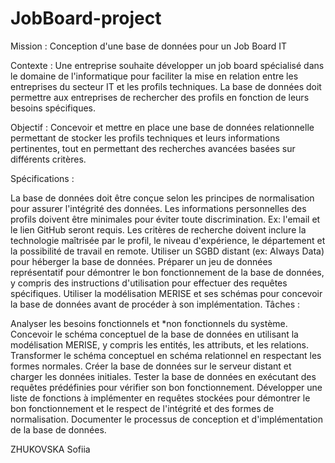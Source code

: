 # JobBoard-project

Mission : Conception d'une base de données pour un Job Board IT

Contexte :
Une entreprise souhaite développer un job board spécialisé dans le domaine de l'informatique pour faciliter la mise en relation entre les entreprises du secteur IT et les profils techniques. La base de données doit permettre aux entreprises de rechercher des profils en fonction de leurs besoins spécifiques.

Objectif :
Concevoir et mettre en place une base de données relationnelle permettant de stocker les profils techniques et leurs informations pertinentes, tout en permettant des recherches avancées basées sur différents critères.

Spécifications :

La base de données doit être conçue selon les principes de normalisation pour assurer l'intégrité des données.
Les informations personnelles des profils doivent être minimales pour éviter toute discrimination. Ex: l'email et le lien GitHub seront requis.
Les critères de recherche doivent inclure la technologie maîtrisée par le profil, le niveau d'expérience, le département et la possibilité de travail en remote.
Utiliser un SGBD distant (ex: Always Data) pour héberger la base de données.
Préparer un jeu de données représentatif pour démontrer le bon fonctionnement de la base de données, y compris des instructions d'utilisation pour effectuer des requêtes spécifiques.
Utiliser la modélisation MERISE et ses schémas pour concevoir la base de données avant de procéder à son implémentation.
Tâches :

Analyser les besoins fonctionnels et *non fonctionnels du système.
Concevoir le schéma conceptuel de la base de données en utilisant la modélisation MERISE, y compris les entités, les attributs, et les relations.
Transformer le schéma conceptuel en schéma relationnel en respectant les formes normales.
Créer la base de données sur le serveur distant et charger les données initiales.
Tester la base de données en exécutant des requêtes prédéfinies pour vérifier son bon fonctionnement.
Développer une liste de fonctions à implémenter en requêtes stockées pour démontrer le bon fonctionnement et le respect de l'intégrité et des formes de normalisation.
Documenter le processus de conception et d'implémentation de la base de données.


ZHUKOVSKA Sofiia
